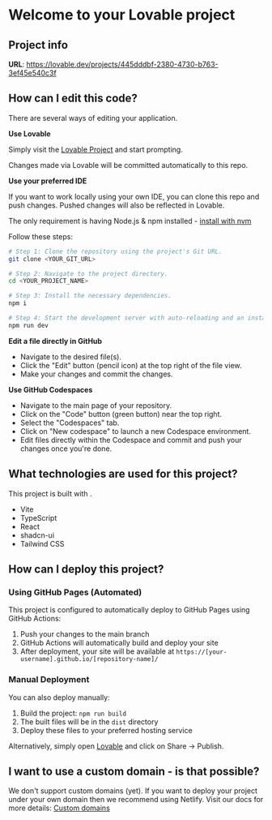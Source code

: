 
# Welcome to your Lovable project

## Project info

**URL**: https://lovable.dev/projects/445dddbf-2380-4730-b763-3ef45e540c3f

## How can I edit this code?

There are several ways of editing your application.

**Use Lovable**

Simply visit the [Lovable Project](https://lovable.dev/projects/445dddbf-2380-4730-b763-3ef45e540c3f) and start prompting.

Changes made via Lovable will be committed automatically to this repo.

**Use your preferred IDE**

If you want to work locally using your own IDE, you can clone this repo and push changes. Pushed changes will also be reflected in Lovable.

The only requirement is having Node.js & npm installed - [install with nvm](https://github.com/nvm-sh/nvm#installing-and-updating)

Follow these steps:

```sh
# Step 1: Clone the repository using the project's Git URL.
git clone <YOUR_GIT_URL>

# Step 2: Navigate to the project directory.
cd <YOUR_PROJECT_NAME>

# Step 3: Install the necessary dependencies.
npm i

# Step 4: Start the development server with auto-reloading and an instant preview.
npm run dev
```

**Edit a file directly in GitHub**

- Navigate to the desired file(s).
- Click the "Edit" button (pencil icon) at the top right of the file view.
- Make your changes and commit the changes.

**Use GitHub Codespaces**

- Navigate to the main page of your repository.
- Click on the "Code" button (green button) near the top right.
- Select the "Codespaces" tab.
- Click on "New codespace" to launch a new Codespace environment.
- Edit files directly within the Codespace and commit and push your changes once you're done.

## What technologies are used for this project?

This project is built with .

- Vite
- TypeScript
- React
- shadcn-ui
- Tailwind CSS

## How can I deploy this project?

### Using GitHub Pages (Automated)

This project is configured to automatically deploy to GitHub Pages using GitHub Actions:

1. Push your changes to the main branch
2. GitHub Actions will automatically build and deploy your site
3. After deployment, your site will be available at `https://[your-username].github.io/[repository-name]/`

### Manual Deployment

You can also deploy manually:

1. Build the project: `npm run build`
2. The built files will be in the `dist` directory
3. Deploy these files to your preferred hosting service

Alternatively, simply open [Lovable](https://lovable.dev/projects/445dddbf-2380-4730-b763-3ef45e540c3f) and click on Share -> Publish.

## I want to use a custom domain - is that possible?

We don't support custom domains (yet). If you want to deploy your project under your own domain then we recommend using Netlify. Visit our docs for more details: [Custom domains](https://docs.lovable.dev/tips-tricks/custom-domain/)

